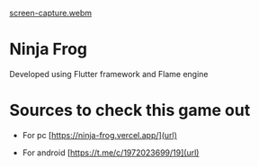 [screen-capture.webm](https://github.com/elbeekk/Ninja-Frog/assets/121304208/6eb4156b-257d-4fbf-812a-0e318700db9c)
# Ninja Frog

Developed using Flutter framework and Flame engine

# Sources to check this game out

- For pc [https://ninja-frog.vercel.app/](url)
  
- For android [https://t.me/c/1972023699/19](url)
